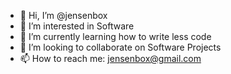 - 👋 Hi, I’m @jensenbox
- 👀 I’m interested in Software
- 🌱 I’m currently learning how to write less code
- 💞️ I’m looking to collaborate on Software Projects
- 📫 How to reach me: jensenbox@gmail.com

<!---
jensenbox/jensenbox is a ✨ special ✨ repository because its `README.md` (this file) appears on your GitHub profile.
You can click the Preview link to take a look at your changes.
--->
